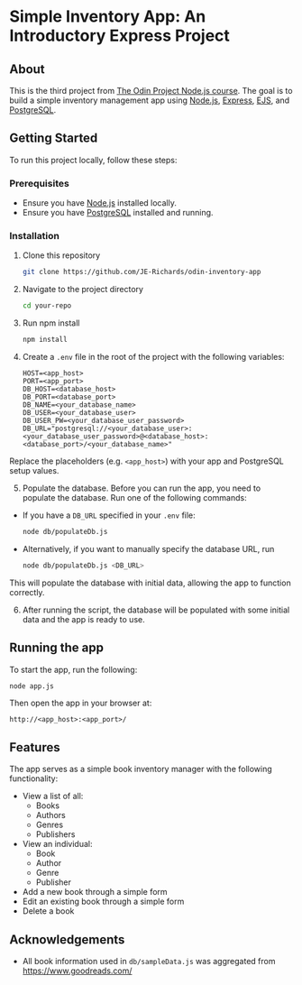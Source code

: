 # Simple Inventory App: An Introductory Express Project

## About

This is the third project from [The Odin Project Node.js course](https://www.theodinproject.com/lessons/node-path-nodejs-inventory-application). The goal is to build a simple inventory management app using [Node.js](https://nodejs.org/en), [Express](https://expressjs.com), [EJS](https://ejs.co), and [PostgreSQL](https://www.postgresql.org).

## Getting Started

To run this project locally, follow these steps:

### Prerequisites

- Ensure you have [Node.js](https://nodejs.org/en) installed locally.
- Ensure you have [PostgreSQL](https://www.postgresql.org) installed and running.

### Installation

1. Clone this repository

   ```bash
   git clone https://github.com/JE-Richards/odin-inventory-app
   ```

2. Navigate to the project directory

   ```bash
   cd your-repo
   ```

3. Run npm install

   ```bash
   npm install
   ```

4. Create a `.env` file in the root of the project with the following variables:

   ```
   HOST=<app_host>
   PORT=<app_port>
   DB_HOST=<database_host>
   DB_PORT=<database_port>
   DB_NAME=<your_database_name>
   DB_USER=<your_database_user>
   DB_USER_PW=<your_database_user_password>
   DB_URL="postgresql://<your_database_user>:<your_database_user_password>@<database_host>:<database_port>/<your_database_name>"
   ```

Replace the placeholders (e.g. `<app_host>`) with your app and PostgreSQL setup values.

5. Populate the database.
   Before you can run the app, you need to populate the database. Run one of the following commands:

- If you have a `DB_URL` specified in your `.env` file:

  ```bash
  node db/populateDb.js
  ```

- Alternatively, if you want to manually specify the database URL, run
  ```bash
  node db/populateDb.js <DB_URL>
  ```

This will populate the database with initial data, allowing the app to function correctly.

6. After running the script, the database will be populated with some initial data and the app is ready to use.

## Running the app

To start the app, run the following:

```bash
node app.js
```

Then open the app in your browser at:

```
http://<app_host>:<app_port>/
```

## Features

The app serves as a simple book inventory manager with the following functionality:

- View a list of all:
  - Books
  - Authors
  - Genres
  - Publishers
- View an individual:
  - Book
  - Author
  - Genre
  - Publisher
- Add a new book through a simple form
- Edit an existing book through a simple form
- Delete a book

## Acknowledgements

- All book information used in `db/sampleData.js` was aggregated from https://www.goodreads.com/
